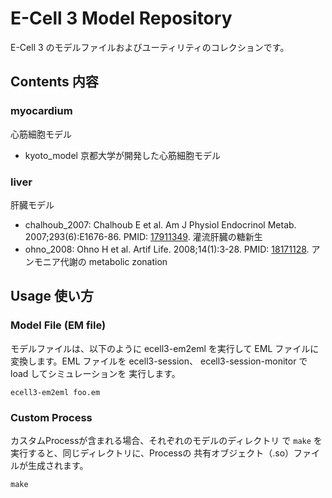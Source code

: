 E-Cell 3 Model Repository
=========================

E-Cell 3 のモデルファイルおよびユーティリティのコレクションです。


Contents 内容
------------

### myocardium

心筋細胞モデル

* kyoto_model 京都大学が開発した心筋細胞モデル

### liver

肝臓モデル

* chalhoub_2007: Chalhoub E et al. Am J Physiol Endocrinol Metab. 2007;293(6):E1676-86. PMID: [17911349]. 灌流肝臓の糖新生
* ohno_2008: Ohno H et al. Artif Life. 2008;14(1):3-28. PMID: [18171128]. アンモニア代謝の metabolic zonation

Usage 使い方
-----------

### Model File (EM file)

モデルファイルは、以下のように ecell3-em2eml を実行して 
EML ファイルに変換します。EML ファイルを ecell3-session、
ecell3-session-monitor で load してシミュレーションを
実行します。

    ecell3-em2eml foo.em


### Custom Process

カスタムProcessが含まれる場合、それぞれのモデルのディレクトリ
で `make` を実行すると、同じディレクトリに、Processの
共有オブジェクト（.so）ファイルが生成されます。

    make


[17826821]: http://www.ncbi.nlm.nih.gov/pubmed/17826821
[17911349]: http://www.ncbi.nlm.nih.gov/pubmed/17911349
[18171128]: http://www.ncbi.nlm.nih.gov/pubmed/18171128
